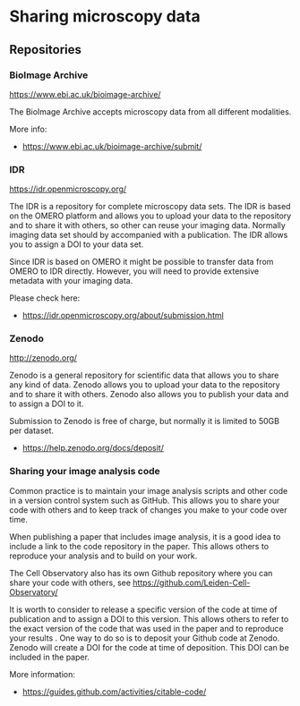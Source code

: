 # Sharing microscopy data

## Repositories 

### BioImage Archive
<https://www.ebi.ac.uk/bioimage-archive/>

The BioImage Archive accepts microscopy data from all different modalities. 

More info:
- <https://www.ebi.ac.uk/bioimage-archive/submit/>

### IDR
<https://idr.openmicroscopy.org/>

The IDR is a repository for complete microscopy data sets. The IDR is based on the OMERO platform and allows you to upload your data to the repository and to share it with others, so other can reuse your imaging data. Normally imaging data set should by accompanied with a publication. The IDR allows you to assign a DOI to your data set.

Since IDR is based on OMERO it might be possible to transfer data from OMERO to IDR directly. However, you will need to provide extensive metadata with your imaging data.

Please check here:
- <https://idr.openmicroscopy.org/about/submission.html>

### Zenodo
<http://zenodo.org/>

Zenodo is a general repository for scientific data that allows you to share any kind of data. Zenodo allows you to upload your data to the repository and to share it with others. Zenodo also allows you to publish your data and to assign a DOI to it.

Submission to Zenodo is free of charge, but normally it is limited to 50GB per dataset.

- <https://help.zenodo.org/docs/deposit/>

### Sharing your image analysis code
Common practice is to maintain your image analysis scripts and other code in a version control system such as GitHub. This allows you to share your code with others and to keep track of changes you make to your code over time.

When publishing a paper that includes image analysis, it is a good idea to include a link to the code repository in the paper. This allows others to reproduce your analysis and to build on your work.

The Cell Observatory also has its own Github repository where you can share your code with others, see <https://github.com/Leiden-Cell-Observatory/>

It is worth to consider to release a specific version of the code at time of publication and to assign a DOI to this version. This allows others to refer to the exact version of the code that was used in the paper and to reproduce your results
.
One way to do so is to deposit your Github code at Zenodo. Zenodo will create a DOI for the code at time of deposition. This DOI can be included in the paper.

More information:
- <https://guides.github.com/activities/citable-code/>